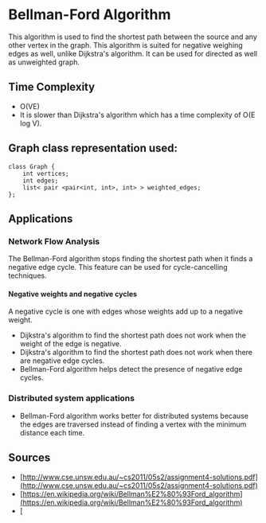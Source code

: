 # Bellman-Ford Algorithm

This algorithm is used to find the shortest path between the source and any other vertex in the graph. This algorithm is suited for negative weighing edges as well, unlike Dijkstra's algorithm. It can be used for directed as well as unweighted graph. 

## Time Complexity 

* O(VE)
* It is slower than Dijkstra's algorithm which has a time complexity of O(E log V).

## Graph class representation used: 

```
class Graph {
    int vertices;
    int edges;
    list< pair <pair<int, int>, int> > weighted_edges;
};
```

## Applications 

### Network Flow Analysis

The Bellman-Ford algorithm stops finding the shortest path when it finds a negative edge cycle. This feature can be used for cycle-cancelling techniques.

#### Negative weights and negative cycles

A negative cycle is one with edges whose weights add up to a negative weight.

* Dijkstra's algorithm to find the shortest path does not work when the weight of the edge is negative. 
* Dijkstra's algorithm to find the shortest path does not work when there are negative edge cycles. 
* Bellman-Ford algorithm helps detect the presence of negative edge cycles. 

### Distributed system applications 

* Bellman-Ford algorithm works better for distributed systems because the edges are traversed instead of finding a vertex with the minimum distance each time. 

## Sources 

* [http://www.cse.unsw.edu.au/~cs2011/05s2/assignment4-solutions.pdf](http://www.cse.unsw.edu.au/~cs2011/05s2/assignment4-solutions.pdf)
* [https://en.wikipedia.org/wiki/Bellman%E2%80%93Ford_algorithm](https://en.wikipedia.org/wiki/Bellman%E2%80%93Ford_algorithm)
* [
